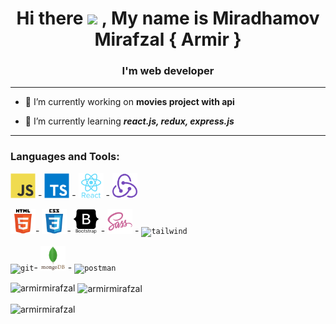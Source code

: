 <h1 align="center">Hi there <img src="https://camo.githubusercontent.com/e8e7b06ecf583bc040eb60e44eb5b8e0ecc5421320a92929ce21522dbc34c891/68747470733a2f2f6d656469612e67697068792e636f6d2f6d656469612f6876524a434c467a6361737252346961377a2f67697068792e676966" width="35px"> ,       My name is Miradhamov Mirafzal { Armir }</h1>
<h3 align="center">I'm web developer</h3>

-----------------------------------------------------------
- 🔭 I’m currently working on **movies project with api**

- 🌱 I’m currently learning ***react.js, redux, express.js***

<p align="left">
</p>

<hr/>

<h3 align="left">Languages and Tools:</h3>

<p align="left"> 
  <code><img src="https://raw.githubusercontent.com/devicons/devicon/master/icons/javascript/javascript-original.svg" alt="javascript" width="40" height="40"/></code> -
  <code><img src="https://raw.githubusercontent.com/devicons/devicon/master/icons/typescript/typescript-original.svg" alt="typescript" width="40" height="40"/></code> -
  <code><img src="https://raw.githubusercontent.com/devicons/devicon/master/icons/react/react-original-wordmark.svg" alt="react" width="40" height="40"/></code> -
  <code><img src="https://raw.githubusercontent.com/devicons/devicon/master/icons/redux/redux-original.svg" alt="redux" width="40" height="40"/></code>


  <code><img src="https://raw.githubusercontent.com/devicons/devicon/master/icons/html5/html5-original-wordmark.svg" alt="html5" width="40" height="40"/></code>-
  <code><img src="https://raw.githubusercontent.com/devicons/devicon/master/icons/css3/css3-original-wordmark.svg" alt="css3" width="40" height="40"/></code>-
  <code><img src="https://raw.githubusercontent.com/devicons/devicon/master/icons/bootstrap/bootstrap-plain-wordmark.svg" alt="bootstrap" width="40" height="40"/></code> -
  <code><img src="https://raw.githubusercontent.com/devicons/devicon/master/icons/sass/sass-original.svg" alt="sass" width="40" height="40"/></code> -
  <code><img src="https://www.vectorlogo.zone/logos/tailwindcss/tailwindcss-icon.svg" alt="tailwind" width="40" height="40"/></code>

  
  <code><img src="https://www.vectorlogo.zone/logos/git-scm/git-scm-icon.svg" alt="git" width="40" height="40"/></code>-
  <code><img src="https://raw.githubusercontent.com/devicons/devicon/master/icons/mongodb/mongodb-original-wordmark.svg" alt="mongodb" width="40" height="40"/></code> -
  <code><img src="https://www.vectorlogo.zone/logos/getpostman/getpostman-icon.svg" alt="postman" width="40" height="40"/></code> 
</p>

<p><img align="left" src="https://github-readme-stats.vercel.app/api/top-langs?username=armirmirafzal&show_icons=true&locale=en&layout=compact" alt="armirmirafzal" /></p>

<p>&nbsp;<img align="center" src="https://github-readme-stats.vercel.app/api?username=armirmirafzal&show_icons=true&locale=en" alt="armirmirafzal" /></p>

<p><img align="center" src="https://github-readme-streak-stats.herokuapp.com/?user=armirmirafzal&" alt="armirmirafzal" /></p>
